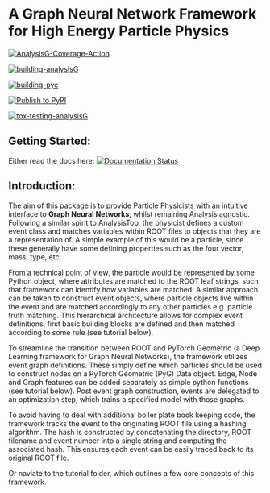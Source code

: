 # A Graph Neural Network Framework for High Energy Particle Physics

[![AnalysisG-Coverage-Action](https://img.shields.io/endpoint?url=https://gist.githubusercontent.com/woywoy123/6fee1eff8f987ac756a20133618659a1/raw/covbadge.json)]()

[![building-analysisG](https://github.com/woywoy123/AnalysisG/actions/workflows/AnalysisG_build.yml/badge.svg)](https://github.com/woywoy123/AnalysisG/actions/workflows/AnalysisG_build.yml)

[![building-pyc](https://github.com/woywoy123/AnalysisG/actions/workflows/pyc_build.yml/badge.svg)](https://github.com/woywoy123/AnalysisG/actions/workflows/pyc_build.yml)

[![Publish to PyPI](https://github.com/woywoy123/AnalysisG/actions/workflows/release.yaml/badge.svg)](https://github.com/woywoy123/AnalysisG/actions/workflows/release.yaml)

[![tox-testing-analysisG](https://github.com/woywoy123/AnalysisG/actions/workflows/test.yml/badge.svg)](https://github.com/woywoy123/AnalysisG/actions/workflows/test.yml)

## Getting Started:
Either read the docs here:
[![Documentation Status](https://readthedocs.org/projects/analysisg/badge/?version=latest)](https://analysisg.readthedocs.io/en/latest/?badge=latest)

## Introduction:
The aim of this package is to provide Particle Physicists with an intuitive interface to **Graph Neural Networks**, whilst remaining Analysis agnostic. 
Following a similar spirit to AnalysisTop, the physicist defines a custom event class and matches variables within ROOT files to objects that they are a representation of.
A simple example of this would be a particle, since these generally have some defining properties such as the four vector, mass, type, etc. 

From a technical point of view, the particle would be represented by some Python object, where attributes are matched to the ROOT leaf strings, such that framework can identify how variables are matched. 
A similar approach can be taken to construct event objects, where particle objects live within the event and are matched accordingly to any other particles e.g. particle truth matching. 
This hierarchical architecture allows for complex event definitions, first basic building blocks are defined and then matched according to some rule (see tutorial below).

To streamline the transition between ROOT and PyTorch Geometric (a Deep Learning framework for Graph Neural Networks), the framework utilizes event graph definitions.
These simply define which particles should be used to construct nodes on a PyTorch Geometric (PyG) Data object. Edge, Node and Graph features can be added separately as simple python functions (see tutorial below).
Post event graph construction, events are delegated to an optimization step, which trains a specified model with those graphs. 

To avoid having to deal with additional boiler plate book keeping code, the framework tracks the event to the originating ROOT file using a hashing algorithm. 
The hash is constructed by concatenating the directory, ROOT filename and event number into a single string and computing the associated hash. 
This ensures each event can be easily traced back to its original ROOT file. 

Or naviate to the tutorial folder, which outlines a few core concepts of this framework.
